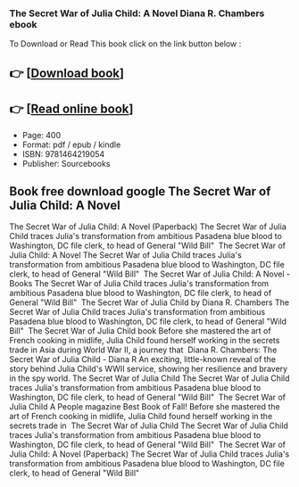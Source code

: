 ### The Secret War of Julia Child: A Novel Diana R. Chambers ebook

To Download or Read This book click on the link button below :

## 👉  [**[Download book](http://get-pdfs.com/download.php?group=book&from=github.com&id=719460&lnk=1081 "Download book")**]

## 👉  [**[Read online book](http://get-pdfs.com/download.php?group=book&from=github.com&id=719460&lnk=1081 "Read online book")**]


* Page: 400
* Format: pdf / epub / kindle
* ISBN: 9781464219054
* Publisher: Sourcebooks



## Book free download google The Secret War of Julia Child: A Novel



 The Secret War of Julia Child: A Novel (Paperback) The Secret War of Julia Child traces Julia&#039;s transformation from ambitious Pasadena blue blood to Washington, DC file clerk, to head of General &quot;Wild Bill&quot; 
 The Secret War of Julia Child: A Novel The Secret War of Julia Child traces Julia&#039;s transformation from ambitious Pasadena blue blood to Washington, DC file clerk, to head of General &quot;Wild Bill&quot; 
 The Secret War of Julia Child: A Novel - Books The Secret War of Julia Child traces Julia&#039;s transformation from ambitious Pasadena blue blood to Washington, DC file clerk, to head of General &quot;Wild Bill&quot; 
 The Secret War of Julia Child by Diana R. Chambers The Secret War of Julia Child traces Julia&#039;s transformation from ambitious Pasadena blue blood to Washington, DC file clerk, to head of General &quot;Wild Bill&quot; 
 The Secret War of Julia Child book Before she mastered the art of French cooking in midlife, Julia Child found herself working in the secrets trade in Asia during World War II, a journey that 
 Diana R. Chambers: The Secret War of Julia Child - Diana R An exciting, little-known reveal of the story behind Julia Child&#039;s WWII service, showing her resilience and bravery in the spy world.
 The Secret War of Julia Child The Secret War of Julia Child traces Julia&#039;s transformation from ambitious Pasadena blue blood to Washington, DC file clerk, to head of General &quot;Wild Bill&quot; 
 The Secret War of Julia Child A People magazine Best Book of Fall! Before she mastered the art of French cooking in midlife, Julia Child found herself working in the secrets trade in 
 The Secret War of Julia Child The Secret War of Julia Child traces Julia&#039;s transformation from ambitious Pasadena blue blood to Washington, DC file clerk, to head of General &quot;Wild Bill&quot; 
 The Secret War of Julia Child: A Novel (Paperback) The Secret War of Julia Child traces Julia&#039;s transformation from ambitious Pasadena blue blood to Washington, DC file clerk, to head of General &quot;Wild Bill&quot; 





